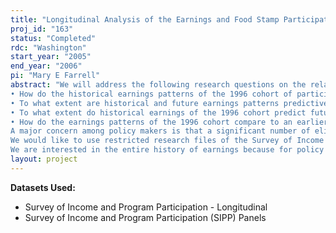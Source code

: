 ```yaml
---
title: "Longitudinal Analysis of the Earnings and Food Stamp Participation of the Working Poor"
proj_id: "163"
status: "Completed"
rdc: "Washington"
start_year: "2005"
end_year: "2006"
pi: "Mary E Farrell"
abstract: "We will address the following research questions on the relationship between the long-term earnings patterns of the working poor who are eligible for the food stamp program (FSP) and their participation in the program: 
• How do the historical earnings patterns of the 1996 cohort of participants and eligible nonparticipants among the working poor differ, and what are the explanations for any differences? 
• To what extent are historical and future earnings patterns predictive of participation in the FSP for the 1996 cohort, given individual characteristics and state welfare policies? 
• To what extent do historical earnings of the 1996 cohort predict future earnings, and how is that related to FSP participation? 
• How do the earnings patterns of the 1996 cohort compare to an earlier cohort from 1992? 
A major concern among policy makers is that a significant number of eligible households, especially the working poor, do not participate in the program. One study found that only 46 percent of working FSP eligible households participated in the program in 1994, compared to an aggregate rate of 69 percent for all FSP eligible households. Some argue that these low participation rates might be an indication that the FSP is not fulfilling its primary purpose of providing food assistance to all who need it. Another explanation is that these households are eligible for a short period of time and anticipate an increase in their earnings. 
We would like to use restricted research files of the Survey of Income and Program Participation (SIPP) matched to the Social Security Administration’s Summary Earnings Records (SER) to identify long-term earnings patterns of the working poor. To date, there is very limited information on the historical earnings patterns of these groups, primarily because of data limitations. The matched SIPP/SER data address this limitation by providing complete earnings histories for nationally representative samples, including large samples of the working poor. Hence, our analysis will provide the first comprehensive analysis of long-term earnings patterns of the working poor. In addition, this study will provide the USDA with important information regarding the reliability of the participation estimates it obtains from the SIPP. The accuracy of the number of eligible persons is based, in part, on the accuracy of the earnings estimates. This is an important concern, as the share of food stamp recipients who are working has been growing in recent years. It might be, for instance, that many working poor households that appear eligible for the FSP based on SIPP data, but say they do not participate, are really ineligible because their earnings are higher than what they report. Our study will examine the accuracy of the earnings data in the SIPP core files, as well as the validity and usefulness of the employment information in the SIPP’s employment history topical module. 
We are interested in the entire history of earnings because for policy reasons it is important to understand how longer-term earnings patterns for adults in working poor families are related to participation in the FSP. The SIPP can support limited analysis of this issue through use of self-reported income over the panel period and some very limited information that is captured in an employment history module. We would like to use the matched data to assess whether better information about past or expected future earnings would improve our understanding of food stamp participation. In summary, this study will provide a better understanding of (1) who under-reports or overreports earnings and employment on the SIPP; (2) how the underreporting or overreporting affects findings on the working poor population and the take-up rates of the FSP; and (3) whether individuals reporting employment on the employment history topical module are able to recall past jobs."
layout: project
---
```


**Datasets Used:**

  - Survey of Income and Program Participation - Longitudinal 
  - Survey of Income and Program Participation (SIPP) Panels 

